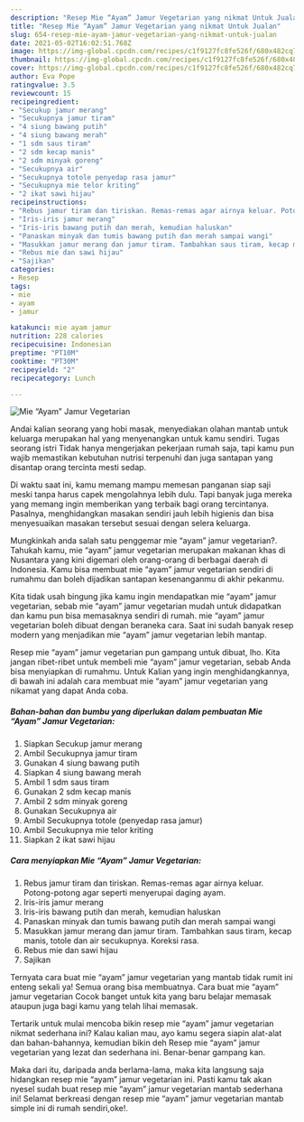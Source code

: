 ```yaml
---
description: "Resep Mie “Ayam” Jamur Vegetarian yang nikmat Untuk Jualan"
title: "Resep Mie “Ayam” Jamur Vegetarian yang nikmat Untuk Jualan"
slug: 654-resep-mie-ayam-jamur-vegetarian-yang-nikmat-untuk-jualan
date: 2021-05-02T16:02:51.768Z
image: https://img-global.cpcdn.com/recipes/c1f9127fc8fe526f/680x482cq70/mie-ayam-jamur-vegetarian-foto-resep-utama.jpg
thumbnail: https://img-global.cpcdn.com/recipes/c1f9127fc8fe526f/680x482cq70/mie-ayam-jamur-vegetarian-foto-resep-utama.jpg
cover: https://img-global.cpcdn.com/recipes/c1f9127fc8fe526f/680x482cq70/mie-ayam-jamur-vegetarian-foto-resep-utama.jpg
author: Eva Pope
ratingvalue: 3.5
reviewcount: 15
recipeingredient:
- "Secukup jamur merang"
- "Secukupnya jamur tiram"
- "4 siung bawang putih"
- "4 siung bawang merah"
- "1 sdm saus tiram"
- "2 sdm kecap manis"
- "2 sdm minyak goreng"
- "Secukupnya air"
- "Secukupnya totole penyedap rasa jamur"
- "Secukupnya mie telor kriting"
- "2 ikat sawi hijau"
recipeinstructions:
- "Rebus jamur tiram dan tiriskan. Remas-remas agar airnya keluar. Potong-potong agar seperti menyerupai daging ayam."
- "Iris-iris jamur merang"
- "Iris-iris bawang putih dan merah, kemudian haluskan"
- "Panaskan minyak dan tumis bawang putih dan merah sampai wangi"
- "Masukkan jamur merang dan jamur tiram. Tambahkan saus tiram, kecap manis, totole dan air secukupnya. Koreksi rasa."
- "Rebus mie dan sawi hijau"
- "Sajikan"
categories:
- Resep
tags:
- mie
- ayam
- jamur

katakunci: mie ayam jamur 
nutrition: 228 calories
recipecuisine: Indonesian
preptime: "PT10M"
cooktime: "PT30M"
recipeyield: "2"
recipecategory: Lunch

---
```



![Mie “Ayam” Jamur Vegetarian](https://img-global.cpcdn.com/recipes/c1f9127fc8fe526f/680x482cq70/mie-ayam-jamur-vegetarian-foto-resep-utama.jpg)

Andai kalian seorang yang hobi masak, menyediakan olahan mantab untuk keluarga merupakan hal yang menyenangkan untuk kamu sendiri. Tugas seorang istri Tidak hanya mengerjakan pekerjaan rumah saja, tapi kamu pun wajib memastikan kebutuhan nutrisi terpenuhi dan juga santapan yang disantap orang tercinta mesti sedap.

Di waktu  saat ini, kamu memang mampu memesan panganan siap saji meski tanpa harus capek mengolahnya lebih dulu. Tapi banyak juga mereka yang memang ingin memberikan yang terbaik bagi orang tercintanya. Pasalnya, menghidangkan masakan sendiri jauh lebih higienis dan bisa menyesuaikan masakan tersebut sesuai dengan selera keluarga. 



Mungkinkah anda salah satu penggemar mie “ayam” jamur vegetarian?. Tahukah kamu, mie “ayam” jamur vegetarian merupakan makanan khas di Nusantara yang kini digemari oleh orang-orang di berbagai daerah di Indonesia. Kamu bisa membuat mie “ayam” jamur vegetarian sendiri di rumahmu dan boleh dijadikan santapan kesenanganmu di akhir pekanmu.

Kita tidak usah bingung jika kamu ingin mendapatkan mie “ayam” jamur vegetarian, sebab mie “ayam” jamur vegetarian mudah untuk didapatkan dan kamu pun bisa memasaknya sendiri di rumah. mie “ayam” jamur vegetarian boleh dibuat dengan beraneka cara. Saat ini sudah banyak resep modern yang menjadikan mie “ayam” jamur vegetarian lebih mantap.

Resep mie “ayam” jamur vegetarian pun gampang untuk dibuat, lho. Kita jangan ribet-ribet untuk membeli mie “ayam” jamur vegetarian, sebab Anda bisa menyiapkan di rumahmu. Untuk Kalian yang ingin menghidangkannya, di bawah ini adalah cara membuat mie “ayam” jamur vegetarian yang nikamat yang dapat Anda coba.

<!--inarticleads1-->

##### Bahan-bahan dan bumbu yang diperlukan dalam pembuatan Mie “Ayam” Jamur Vegetarian:

1. Siapkan Secukup jamur merang
1. Ambil Secukupnya jamur tiram
1. Gunakan 4 siung bawang putih
1. Siapkan 4 siung bawang merah
1. Ambil 1 sdm saus tiram
1. Gunakan 2 sdm kecap manis
1. Ambil 2 sdm minyak goreng
1. Gunakan Secukupnya air
1. Ambil Secukupnya totole (penyedap rasa jamur)
1. Ambil Secukupnya mie telor kriting
1. Siapkan 2 ikat sawi hijau




<!--inarticleads2-->

##### Cara menyiapkan Mie “Ayam” Jamur Vegetarian:

1. Rebus jamur tiram dan tiriskan. Remas-remas agar airnya keluar. Potong-potong agar seperti menyerupai daging ayam.
1. Iris-iris jamur merang
1. Iris-iris bawang putih dan merah, kemudian haluskan
1. Panaskan minyak dan tumis bawang putih dan merah sampai wangi
1. Masukkan jamur merang dan jamur tiram. Tambahkan saus tiram, kecap manis, totole dan air secukupnya. Koreksi rasa.
1. Rebus mie dan sawi hijau
1. Sajikan




Ternyata cara buat mie “ayam” jamur vegetarian yang mantab tidak rumit ini enteng sekali ya! Semua orang bisa membuatnya. Cara buat mie “ayam” jamur vegetarian Cocok banget untuk kita yang baru belajar memasak ataupun juga bagi kamu yang telah lihai memasak.

Tertarik untuk mulai mencoba bikin resep mie “ayam” jamur vegetarian nikmat sederhana ini? Kalau kalian mau, ayo kamu segera siapin alat-alat dan bahan-bahannya, kemudian bikin deh Resep mie “ayam” jamur vegetarian yang lezat dan sederhana ini. Benar-benar gampang kan. 

Maka dari itu, daripada anda berlama-lama, maka kita langsung saja hidangkan resep mie “ayam” jamur vegetarian ini. Pasti kamu tak akan nyesel sudah buat resep mie “ayam” jamur vegetarian mantab sederhana ini! Selamat berkreasi dengan resep mie “ayam” jamur vegetarian mantab simple ini di rumah sendiri,oke!.

